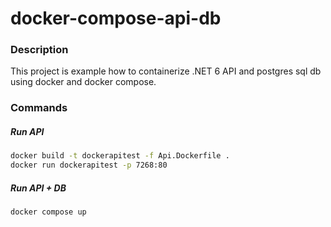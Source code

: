 # docker-compose-api-db

### Description
This project is example how to containerize .NET 6 API and postgres sql db using docker and docker compose.
### Commands
##### Run API
```bash
docker build -t dockerapitest -f Api.Dockerfile .
docker run dockerapitest -p 7268:80
```
##### Run API + DB
```bash
docker compose up
```
